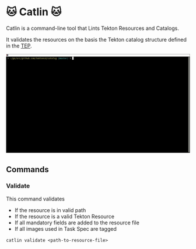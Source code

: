 # :cat: Catlin :cat:

Catlin is a command-line tool that Lints Tekton Resources and Catalogs.

It validates the resources on the basis the Tekton catalog structure defined in the [TEP][tep].

![](images/demo.gif)

## Commands

### Validate

This command validates
- If the resource is in valid path
- If the resource is a valid Tekton Resource
- If all mandatory fields are added to the resource file
- If all images used in Task Spec are tagged

```
catlin validate <path-to-resource-file>
```

[tep]:https://github.com/tektoncd/community/blob/main/teps/0003-tekton-catalog-organization.md
